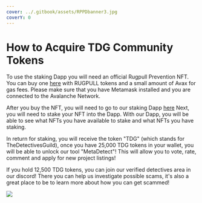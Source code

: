 ```yaml
---
cover: ../.gitbook/assets/RPPDbanner3.jpg
coverY: 0
---
```


# How to Acquire TDG Community Tokens

To use the staking Dapp you will need an official Rugpull Prevention NFT. You can buy one [here](https://rugpullnfts.web.app/) with RUGPULL tokens and a small amount of Avax for gas fees. Please make sure that you have Metamask installed and you are connected to the Avalanche Network.

After you buy the NFT, you will need to go to our staking Dapp [here](https://rugpullnfts.web.app/staking) <mark style="color:red;"></mark> Next, you will need to stake your NFT into the Dapp. With our Dapp, you will be able to see what NFTs you have available to stake and what NFTs you have staking.&#x20;

In return for staking, you will receive the token "TDG" (which stands for TheDetectivesGuild), once you have 25,000 TDG tokens in your wallet, you will be able to unlock our tool "MetaDetect"! This will allow you to vote, rate, comment and apply for new project listings!

If you hold 12,500 TDG tokens, you can join our verified detectives area in our discord! There you can help us investigate possible scams, it's also a great place to be to learn more about how you can get scammed!

![](<../.gitbook/assets/Detective Dracula\_2.png>)
